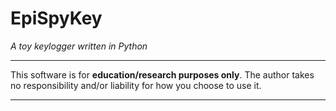 # EpiSpyKey

*A toy keylogger written in Python*

---

This software is for **education/research purposes only**. The author takes no
responsibility and/or liability for how you choose to use it.

---

